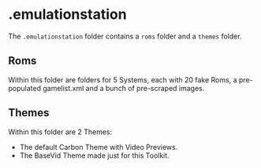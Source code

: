 # .emulationstation

The `.emulationstation` folder contains a `roms` folder and a `themes` folder.

## Roms

Within this folder are folders for 5 Systems, each with 20 fake Roms, a pre-populated gamelist.xml and a bunch of pre-scraped images.

## Themes

Within this folder are 2 Themes:
- The default Carbon Theme with Video Previews.
- The BaseVid Theme made just for this Toolkit.

